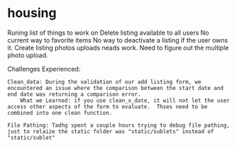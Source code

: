 # housing
Runing list of things to work on 
    Delete listing available to all users
    No current way to favorite items
    No way to deactivate a listing if the user owns it.
    Create listing photos uploads neads work.  Need to figure out the multiple photo upload.


Challenges Experienced:

    Clean_data: During the validation of our add listing form, we encountered an issue where the comparison between the start date and end date was returning a comparison error.  
        What we Learned: if you use clean_x_date, it will not let the user access other aspects of the form to evaluate.  Thses need to be combined into one clean function.

    File Pathing: Tadhg spent a couple hours trying to debug file pathing, just to relaize the static folder was "static/sublets" instead of "static/sublet"